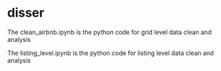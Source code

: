 # disser

The clean_airbnb.ipynb is the python code for grid level data clean and analysis

The listing_level.ipynb is the python code for listing level data clean and analysis

